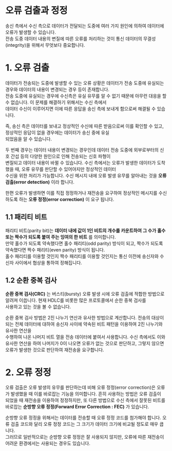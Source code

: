 # 오류 검출과 정정

송신 측에서 수신 측으로 데이터가 전달되는 도중에 여러 가지 원인에 의하여 데이터에 오류가 발생할 수 있습니다.  
전송 도중 데이터 내용의 변질에 따른 오류를 처리하는 것이 통신 데이터의 무결성(integrity)을 위해서 무엇보다 중요합니다.

# 1. 오류 검출

데이터가 전송되는 도중에 발생할 수 있는 오류 상황은 데이터가 전송 도중에 유실되는 경우와 데이터의 내용이 변경되는 경우 등이 존재합니다.  
전송 도중에 유실되는 경우에 수신측은 유실 유무를 알 수 없기 때문에 아무런 대응을 할 수 없습니다. 이 문제를 해결하기 위해서는 수신 측에서  
데이터 수신이 이루어지면 이에 따른 응답을 송신 측에 보내게 함으로써 해결될 수 있습니다.

즉, 송신 측은 데이터를 보내고 정상적인 수신에 따른 받음으로써 이를 확인할 수 있고, 정상적인 응답이 없을 경우에는 데이터가 송신 중에 유실  
되었음을 알 수 있습니다.

두 번째 경우는 데이터 내용이 변경되는 경우인데 데이터 전송 도중에 외부로부터의 신호 간섭 등의 다양한 원인으로 인해 전송되는 신호 파형이  
변질되고 데이터 내용이 바뀔 수 있습니다. 수신 측에서는 오류가 발생한 데이터가 도착했을 때, 오류 유무를 판단할 수 있어야지만 정상적인 데이터  
수신을 위한 처리가 가능합니다. 수신 메시지 내에 오류 발생 유무를 알아내는 것을 **오류 검출(error detection)** 이라 합니다.

한편 오류가 발생하면 이를 직접 정정하거나 재전송을 요구하여 정상적인 메시지를 수신하도록 하는 **오류 정정(error correction)** 이 요구 됩니다.

## 1.1 패리티 비트

패리티 비트(parity bit)는 **데이터 내에 값이 1인 비트의 개수를 카운트하여 그 수가 홀수 또는 짝수가 되도록 붙여 주는 잉여의 한 비트** 를 의미합니다.  
만약 홀수가 되도록 약속했다면 홀수 패리티(odd parity) 방식이 되고, 짝수가 되도록 약속했다면 짝수 패리티(even parity) 방식이 됩니다.  
홀수 패리티를 이용할 것인지 짝수 패리티를 이용할 것인지는 통신 이전에 송신자와 수신자 사이에서 협상을 통하여 정해집니다.

## 1.2 순환 중복 검사

**순환 중복 검사(CRC)** 는 버스티(bursty) 오류 발생 시에 오류 검출에 적합한 방법으로 알려져 이씁니다. 현재 HDLC를 비롯한 많은 프로토콜에서 순한 중복 검사를  
사용하고 있는 것을 볼 수 없습니다.

순환 중복 검사 방법은 2진 나누기 연산과 유사한 방법으로 계산합니다. 전송의 대상이 되는 전체 데이터에 대하여 송신자 사이에 약속된 비트 패턴을 이용하여 2진 나누기와 유사한 연산을  
수행하여 나온 나머지 비트 열을 전송 데이터에 붙여서 사용합니다. 수신 측에서도 이와 유사한 연산을 하여 나머지가 0이 나오면 오류가 없는 것으로 판단하고, 그렇지 않으면  
오류가 발생한 것으로 판단하여 재전송을 요구합니다.

# 2. 오류 정정

오류 검출은 오류 발생의 유무를 판단하는데 비해 오류 정정(error correction)은 오류가 발생했을 때 이를 바로잡는 기능을 의미합니다. 흔히 사용하는 방법은 오류 검출이  
되었을 때 재전송을 이용하여 정정하지만, 또 다른 방법으로 수신 측에서 잘못된 비트를 바로잡는 **순방향 오류 정정(Forward Error Correction : FEC)** 가 있습니다.

순방향 오류 정정을 위해서는 데이터를 전송할 때 오류 정정 코드를 첨가해야 합니다. 오류 검출 코드와 달리 오류 정정 코드는 그 크기가 데이터 크기에 비교될 정도로 매우 큽니다.  
그러므로 일반적으로는 순방향 오류 정정은 잘 사용되지 않지만, 오류에 따른 재전송이 어려운 환경에서는 사용되는 경우도 있습니다.

